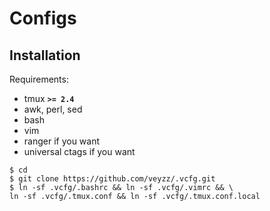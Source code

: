 Configs
=====

Installation
------------
Requirements:

  - tmux **`>= 2.4`**
  - awk, perl, sed
  - bash
  - vim
  - ranger if you want
  - universal ctags if you want

```
$ cd
$ git clone https://github.com/veyzz/.vcfg.git
$ ln -sf .vcfg/.bashrc && ln -sf .vcfg/.vimrc && \
ln -sf .vcfg/.tmux.conf && ln -sf .vcfg/.tmux.conf.local
```

